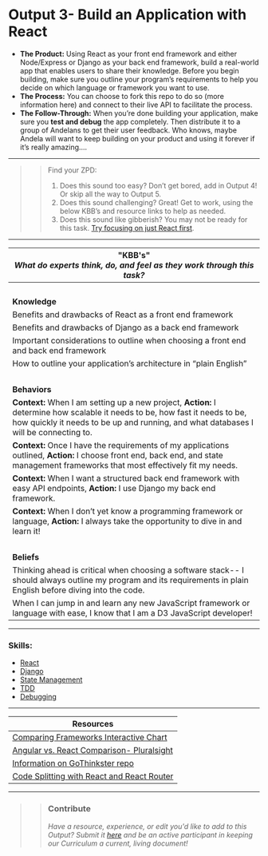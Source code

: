 # Output 3- Build an Application with React 

- **The Product:** Using React as your front end framework and either Node/Express or Django as your back end framework, build a real-world app that enables users to share their knowledge. Before you begin building, make sure you outline your program’s requirements to help you decide on which language or framework you want to use. <br>
- **The Process:** You can choose to fork this repo to do so (more information here) and connect to their live API to facilitate the process.   <br>
- **The Follow-Through:** When you’re done building your application, make sure you **test and debug** the app completely. Then distribute it to a group of Andelans to get their user feedback. Who knows, maybe Andela will want to keep building on your product and using it forever if it’s really amazing….  

-----------------------------------------------------------
>> Find your ZPD: 
>> 
>> 1. Does this sound too easy? Don’t get bored, add in Output 4! Or skip all the way to Output 5.  
>> 2. Does this sound challenging? Great! Get to work, using the below KBB’s and resource links to help as needed. 
>>  3. Does this sound like gibberish? You may not be ready for this task. [Try focusing on just React first](https://github.com/andela/learningmap/blob/master/Phase-C/JavaScript%20D2/Curriculum/11-%20Intro%20to%20React/README.md). 

----------------------------------------------------------------

| **"KBB's"** <br> _What do experts think, do, and feel as they work through this task?_|
|----------|
| </br>| 
| **Knowledge**	| 
| Benefits and drawbacks of React as a front end framework	|  
| Benefits and drawbacks of Django as a back end framework | 
| Important considerations to outline when choosing a front end and back end framework	|
| How to outline your application’s architecture in “plain English” | 
| </br> | 
| **Behaviors** 	| 
|  **Context:** When I am setting up a new project, **Action:** I determine how scalable it needs to be, how fast it needs to be, how quickly it needs to be up and running, and what databases I will be connecting to. 	|  
| **Context:** Once I have the requirements of my applications outlined, **Action:** I choose front end, back end, and state management frameworks that most effectively fit my needs. 	|
| **Context:** When I want a structured back end framework with easy API endpoints, **Action:** I use Django my back end framework.|  
| **Context:** When I don’t yet know a programming framework or language, **Action:** I always take the opportunity to dive in and learn it!  | 
| </br> | 
| **Beliefs**	| 
| Thinking ahead is critical when choosing a software stack-- I should always outline my program and its requirements in plain English before diving into the code. |  
| When I can jump in and learn any new JavaScript framework or language with ease, I know that I am a D3 JavaScript developer!	|  


------
### Skills: 
* [React](https://github.com/andela/learningmap/blob/master/Phase-C/JavaScript%20D2/Curriculum/11-%20Intro%20to%20React/README.md)
* [Django](https://github.com/andela/learningmap/tree/master/Phase-C/Python%20for%20Web/Curriculum/4%20-%20Django%20MVT%20Basics)
* [State Management](https://docs.google.com/a/andela.com/document/d/1A-XCSfBODm1g0CbcuMVeLhAAnNsrj1SQxFQwMigPu-s/edit?usp=sharing)
* [TDD](https://github.com/andela/learningmap/blob/master/Phase-C/JavaScript%20D1/Curriculum/15-%20Test%20Driven%20Development%20in%20JavaScript/README.md)
* [Debugging](https://github.com/andela/learningmap/blob/master/Phase-3/Technical%20Team%20Lead/Curriculum/17%20-%20Debugging/README.md)

------


| Resources|       	
|----------|
| [Comparing Frameworks Interactive Chart](http://vschart.com/compare/node-js/vs/django-framework)|
| [Angular vs. React Comparison- Pluralsight](https://www.pluralsight.com/guides/front-end-javascript/angular-vs-react-a-side-by-side-comparison)|
| [Information on GoThinkster repo](https://github.com/gothinkster/realworld)|
| [Code Splitting with React and React Router](https://tylermcginnis.com/react-router-code-splitting/)

---- 

>> ### Contribute
>> _Have a resource, experience, or edit you'd like to add to this Output? Submit it [here](https://docs.google.com/a/andela.com/forms/d/e/1FAIpQLSeiwit-7JW3UScG9ItDX9DUZZnlCwdpo7aWruahsPKNJ_6JOA/viewform?usp=sf_link) and be an active participant in keeping our Curriculum a current, living document!_

